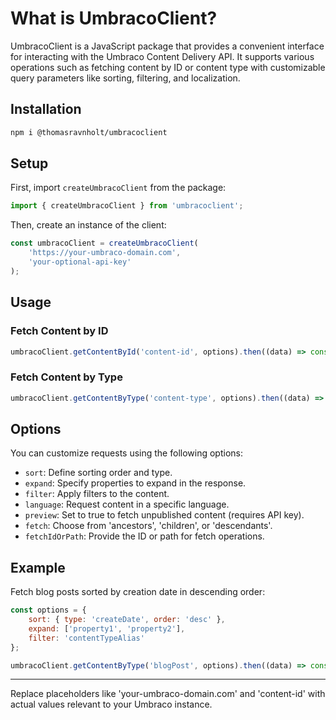 # What is UmbracoClient?

UmbracoClient is a JavaScript package that provides a convenient interface for interacting with the Umbraco Content Delivery API. It supports various operations such as fetching content by ID or content type with customizable query parameters like sorting, filtering, and localization.

## Installation

```bash
npm i @thomasravnholt/umbracoclient
```

## Setup

First, import `createUmbracoClient` from the package:

```javascript
import { createUmbracoClient } from 'umbracoclient';
```

Then, create an instance of the client:

```javascript
const umbracoClient = createUmbracoClient(
	'https://your-umbraco-domain.com',
	'your-optional-api-key'
);
```

## Usage

### Fetch Content by ID

```javascript
umbracoClient.getContentById('content-id', options).then((data) => console.log(data));
```

### Fetch Content by Type

```javascript
umbracoClient.getContentByType('content-type', options).then((data) => console.log(data));
```

## Options

You can customize requests using the following options:

- `sort`: Define sorting order and type.
- `expand`: Specify properties to expand in the response.
- `filter`: Apply filters to the content.
- `language`: Request content in a specific language.
- `preview`: Set to true to fetch unpublished content (requires API key).
- `fetch`: Choose from 'ancestors', 'children', or 'descendants'.
- `fetchIdOrPath`: Provide the ID or path for fetch operations.

## Example

Fetch blog posts sorted by creation date in descending order:

```javascript
const options = {
	sort: { type: 'createDate', order: 'desc' },
	expand: ['property1', 'property2'],
	filter: 'contentTypeAlias'
};

umbracoClient.getContentByType('blogPost', options).then((data) => console.log(data));
```

---

Replace placeholders like 'your-umbraco-domain.com' and 'content-id' with actual values relevant to your Umbraco instance.
